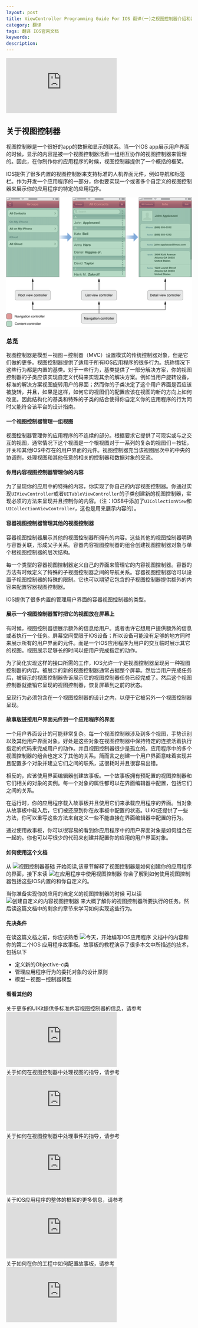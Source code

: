 ```yaml
---
layout: post
title: ViewController Programming Guide For IOS 翻译(一)之视图控制器介绍和基础
category: 翻译
tags: 翻译 IOS官网文档
keywords: 
description:
---
```


![原文链接。](https://developer.apple.com/library/ios/featuredarticles/ViewControllerPGforiPhoneOS/Introduction/Introduction.html#//apple_ref/doc/uid/TP40007457-CH1-SW1)  

## 关于视图控制器 ##

视图控制器是一个很好的app的数据和显示的联系。当一个IOS app展示用户界面的时候，显示的内容是被一个视图控制器活着一组相互协作的视图控制器来管理的。因此，在你制作你的应用程序的时候，视图控制器提供了一个概括的框架。  

IOS提供了很多内置的视图控制器来支持标准的人机界面元件，例如导航和标签栏。作为开发一个应用程序的一部分，你也要实现一个或者多个自定义的视图控制器来展示你的应用程序的特定的应用程序。  

![navigation_interface_2x](/public/img/navigation_interface_2x.png)  

### 总览 ###

视图控制器是模型－视图－控制器（MVC）设置模式的传统控制器对象，但是它们做的更多。视图控制器提供了适用于所有IOS应用程序的很多行为。统称情况下这些行为都是内置的基类。对于一些行为，基类提供了一部分解决方案，你的视图控制器的子类应该实现自定义代码来实现其余的解决方案。例如当用户旋转设备，标准的解决方案视图旋转用户的界面；然而你的子类决定了这个用户界面是否应该被旋转，并且，如果是这样，如何它的视图们的配置应该在视图的新的方向上如何改变。因此结构化的基类和特殊的子类的结合使得你自定义你的应用程序的行为同时又能符合该平台的设计指南。    

#### 一个视图控制器管理一组视图 ####

视图控制器管理你的应用程序的不连续的部分。根据要求它提供了可现实或与之交互的视图，通常情况下这个视图是一个根视图对于一系列的复杂的视图们－按钮，开关和其他IOS中存在的用户界面的元件。视图控制器充当该视图层次中的中央的协调剂，处理视图和其他任意的相关的控制器和数据对象的交流。  

#### 你用内容视图控制器管理你的内容 ####

为了呈现你的应用中的特殊的内容，你实现了你自己的内容视图控制器。你通过实现`UIViewController`或者`UITableViewController`的子类创建新的视图控制器，实现必须的方法来呈现并且控制你的内容。（注：IOS8中添加了`UICollectionView`和`UICollectionViewController`，这也是用来展示内容的）。  

#### 容器视图控制器管理其他的视图控制器 ####

容器视图控制器展示其他的视图控制器所拥有的内容。这些其他的视图控制器明确与容器关联，形成父子关系。容器内容视图控制器的组合创建视图控制器对象与单个根视图控制器的层次结构。  

每一个类型的容器视图控制器定义自己的界面来管理它的内容视图控制器。容器的方法有时候定义了特殊的子视图控制器之间的导航关系。容器视图控制器哈可以设置子视图控制器的特殊的限制。它也可以期望它包含的子视图控制器提供额外的内容来配置容器视图控制器。  

IOS提供了很多内置的管理用户界面的容器视图控制器的类型。  

#### 展示一个视图控制器暂时把它的视图放在屏幕上 ####

有时候，视图控制器想展示额外的信息给用户。或者也许它想用户提供额外的信息或者执行一个任务。屏幕空间受限于IOS设备；所以设备可能没有足够的地方同时来展示所有的用户界面的元件。而是一个IOS应用程序为用户的交互临时展示其它的视图。视图展示足够长的时间以便用户完成指定的动作。  

为了简化实现这样的接口所需的工作，IOS允许一个是视图控制器呈现另一种视图控制器的内容。被展示的新的视图控制器通常占据整个屏幕。然后当用户完成任务后，被展示的视图控制器告诉展示它的视图控制器任务已经完成了。然后这个视图控制器就撤销它呈现的视图控制器，恢复屏幕到之前的状态。  

呈现行为必须包含在一个视图控制器的设计之内，以便于它被另外一个视图控制器呈现。  

#### 故事版链接用户界面元件到一个应用程序的界面 ####

一个用户界面设计的可能非常复杂。每一个视图控制器涉及到多个视图，手势识别以及其他用户界面对象。好处是这些对象在视图控制器中保持特定的连接活着执行指定的代码来完成用户的动作。并且视图控制器很少是孤立的。应用程序中的多个视图控制器的组合也定义了其他的关系。简而言之创建一个用户界面意味着实现并且配置多个对象并建立它们之间的联系，这很耗时并且很容易出错。  

相反的，应该使用界面编辑器创建故事板。一个故事板拥有预配置的视图控制器和它们相关的对象的实例。每一个对象的属性都可以在界面编辑器中配置，包括它们之间的关系。  

在运行时，你的应用程序载入故事板并且使用它们来承载应用程序的界面。当对象从故事板中载入后，它们被还原到你在故事板中配置的状态。UIKit还提供了一些方法，你可以重写这些方法来自定义一些不能直接在界面编辑器中配置的行为。  

通过使用故事板，你可以很容易的看到你应用程序中的用户界面对象是如何组合在一起的。你也可以写很少的代码来创建并配置你的应用的用户界面对象。   

#### 如何使用这个文档 ####

从 ![视图控制器基础]() 开始阅读,该章节解释了视图控制器是如何创建你的应用程序的界面，接下来读 ![在应用程序中使用视图控制器]() 你会了解到如何使用视图控制器包括这些IOS内置的和你自定义的。   

当你准备实现你的应用的自定义的视图控制器的时候 可以读 ![创建自定义的内容视图控制器]() 来大概了解你的视图控制器所要执行的任务。然后读这篇文档中的剩余的章节来学习如何实现这些行为。  

#### 先决条件 #### 

在读这篇文档之前，你应该熟悉 ![今天，开始编写IOS应用程序]() 文档中的内容和你的第二个IOS 应用程序故事板。故事板的教程演示了很多本文中所描述的技术，包括以下  

- 定义新的Objective-c类
- 管理应用程序行为的委托对象的设计原则 
- 模型－视图－控制器模型  

#### 看看其他的 ####

关于更多的UIKit提供多标准内容视图控制器的信息，请参考 ![IOS视图控制器的种类](https://developer.apple.com/library/ios/documentation/WindowsViews/Conceptual/ViewControllerCatalog/Introduction.html#//apple_ref/doc/uid/TP40011313)  
关于如何在视图控制器中处理视图的指导，请参考 ![IOS视图编程指南](https://developer.apple.com/library/ios/documentation/WindowsViews/Conceptual/ViewPG_iPhoneOS/Introduction/Introduction.html#//apple_ref/doc/uid/TP40009503)  
关于如何在视图控制器中处理事件的指导，请参考 ![IOS事件处理指南](https://developer.apple.com/library/ios/documentation/EventHandling/Conceptual/EventHandlingiPhoneOS/Introduction/Introduction.html#//apple_ref/doc/uid/TP40009541)   
关于IOS应用程序的整体的框架的更多信息，请参考 ![IOS应用程序编程指南](https://developer.apple.com/library/ios/documentation/iPhone/Conceptual/iPhoneOSProgrammingGuide/Introduction/Introduction.html#//apple_ref/doc/uid/TP40007072)   
关于如何在你的工程中如何配置故事板，请参考 ![xcode概要](https://developer.apple.com/library/ios/documentation/ToolsLanguages/Conceptual/Xcode_Overview/index.html#//apple_ref/doc/uid/TP40010215)   

